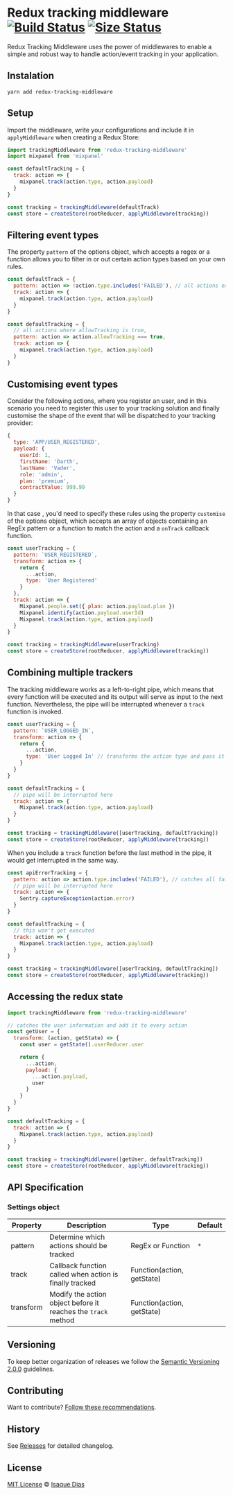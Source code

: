 # Redux tracking middleware [![Build Status](https://travis-ci.com/isaquediasm/redux-tracking-middleware.svg?branch=master)](https://travis-ci.com/isaquediasm/redux-tracking-middleware) [![Size Status](https://img.shields.io/bundlephobia/min/redux-tracking-middleware)](https://img.shields.io/bundlephobia/min/redux-tracking-middleware)

Redux Tracking Middleware uses the power of middlewares to enable a simple and robust way to handle action/event tracking in your application.

## Instalation

```
yarn add redux-tracking-middleware
```

## Setup

Import the middleware, write your configurations and include it in `applyMiddleware` when creating a Redux Store:

```js
import trackingMiddleware from 'redux-tracking-middleware'
import mixpanel from 'mixpanel'

const defaultTracking = {
  track: action => {
    mixpanel.track(action.type, action.payload)
  }
}

const tracking = trackingMiddleware(defaultTrack)
const store = createStore(rootReducer, applyMiddleware(tracking))
```

## Filtering event types

The property `pattern` of the options object, which accepts a regex or a function allows you to filter in or out certain action types based on your own rules.

```js
const defaultTrack = {
  pattern: action => !action.type.includes('FAILED'), // all actions except failed
  track: action => {
    mixpanel.track(action.type, action.payload)
  }
}
```

```js
const defaultTracking = {
  // all actions where allowTracking is true,
  pattern: action => action.allowTracking === true,
  track: action => {
    mixpanel.track(action.type, action.payload)
  }
}
```

## Customising event types

Consider the following actions, where you register an user, and in this scenario you need to register this user to your tracking solution and finally customise the shape of the event that will be dispatched to your tracking provider:

```js
{
  type: 'APP/USER_REGISTERED',
  payload: {
    userId: 1,
    firstName: 'Darth',
    lastName: 'Vader',
    role: 'admin',
    plan: 'premium',
    contractValue: 999.99
  }
}
```

In that case , you'd need to specify these rules using the property `customise` of the options object, which accepts an array of objects containing an RegEx pattern or a function to match the action and a `onTrack` callback function.

```js
const userTracking = {
  pattern: `USER_REGISTERED`,
  transform: action => {
    return {
      ...action,
      type: 'User Registered'
    }
  },
  track: action => {
    Mixpanel.people.set({ plan: action.payload.plan })
    Mixpanel.identify(action.payload.userId)
    Mixpanel.track(action.type, action.payload)
  }
}

const tracking = trackingMiddleware(userTracking)
const store = createStore(rootReducer, applyMiddleware(tracking))
```

## Combining multiple trackers

The tracking middleware works as a left-to-right pipe, which means that every function will be executed and its output will serve as input to the next function. Nevertheless, the pipe will be interrupted whenever a `track` function is invoked.

```js
const userTracking = {
  pattern: `USER_LOGGED_IN`,
  transform: action => {
    return {
      ...action,
      type: 'User Logged In' // transforms the action type and pass it along
    }
  }
}

const defaultTracking = {
  // pipe will be interrupted here
  track: action => {
    Mixpanel.track(action.type, action.payload)
  }
}

const tracking = trackingMiddleware([userTracking, defaultTracking])
const store = createStore(rootReducer, applyMiddleware(tracking))
```

When you include a `track` function before the last method in the pipe, it would get interrupted in the same way.

```js
const apiErrorTracking = {
  pattern: action => action.type.includes('FAILED'), // catches all failed actions
  // pipe will be interrupted here
  track: action => {
    Sentry.captureException(action.error)
  }
}

const defaultTracking = {
  // this won't get executed
  track: action => {
    Mixpanel.track(action.type, action.payload)
  }
}

const tracking = trackingMiddleware([userTracking, defaultTracking])
const store = createStore(rootReducer, applyMiddleware(tracking))
```

## Accessing the redux state

```js
import trackingMiddleware from 'redux-tracking-middleware'

// catches the user information and add it to every action
const getUser = {
  transform: (action, getState) => {
    const user = getState().userReducer.user

    return {
      ...action,
      payload: {
        ...action.payload,
        user
      }
    }
  }
}

const defaultTracking = {
  track: action => {
    Mixpanel.track(action.type, action.payload)
  }
}

const tracking = trackingMiddleware([getUser, defaultTracking])
const store = createStore(rootReducer, applyMiddleware(tracking))
```

## API Specification

### Settings object

| Property  | Description                                                   | Type                       | Default |
| --------- | ------------------------------------------------------------- | -------------------------- | ------- |
| pattern   | Determine which actions should be tracked                     | RegEx or Function          | `*`     |
| track     | Callback function called when action is finally tracked       | Function(action, getState) |
| transform | Modify the action object before it reaches the `track` method | Function(action, getState) |

## Versioning

To keep better organization of releases we follow the [Semantic Versioning 2.0.0](http://semver.org/) guidelines.

## Contributing

Want to contribute? [Follow these recommendations](https://github.com/isaquediasm/redux-tracking-middleware/blob/master/CONTRIBUTING.md).

## History

See [Releases](https://github.com/isaquediasm/redux-tracking-middleware/releases) for detailed changelog.

## License

[MIT License](https://github.com/isaquediasm/redux-tracking-middleware/master/LICENSE.md) © [Isaque Dias](https://github.com/isaquediasm)

